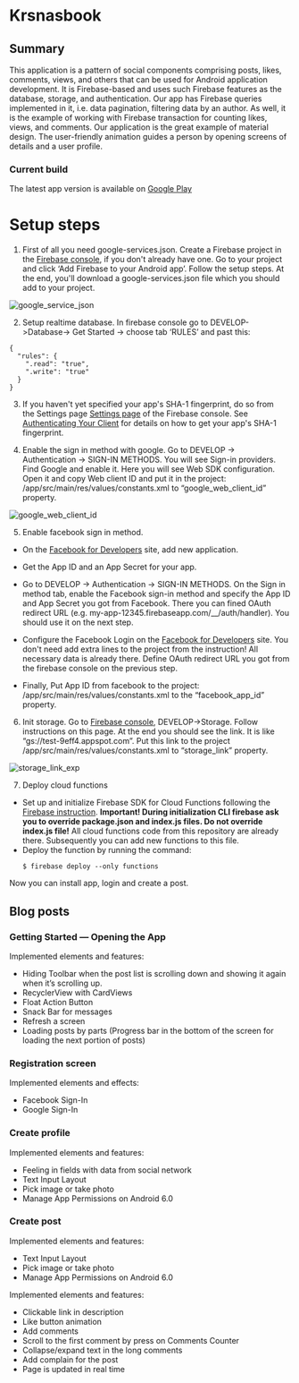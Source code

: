 Krsnasbook
=============

## Summary
This application is a pattern of social components comprising posts, likes, comments, views, and others that can be used for Android application development. It is Firebase-based  and uses such Firebase features as the database, storage, and authentication. Our app has Firebase queries implemented in it, i.e. data pagination, filtering data by an author. As well, it is the example of working with Firebase transaction for counting likes, views, and comments. Our application is the great example of material design. The user-friendly animation guides a person by opening screens of details and a user profile.

### Current build 

The latest app version is available on [Google Play](https://play.google.com/store/apps/details?id=com.krsnasbook)

 <!-- ### Full showcase of application -->

 <!-- [App video should be here](https://) -->

Setup steps
===========

 1. First of all you need google-services.json. Create a Firebase project in the [Firebase console](https://console.firebase.google.com/), if you don't already have one. Go to your project and click ‘Add Firebase to your Android app’. Follow the setup steps. At the end, you'll download a google-services.json file which you should add to your project.

 ![google_service_json](https://user-images.githubusercontent.com/7821425/32899277-30da3374-caf3-11e7-86e0-58cb1bfd59e2.png)

 2. Setup realtime database. In firebase console go to DEVELOP->Database-> Get Started -> choose tab ‘RULES’ and past this:

 ```
 {
   "rules": {
     ".read": "true",
     ".write": "true"
   }
 }
 ```

 3. If you haven't yet specified your app's SHA-1 fingerprint, do so from the Settings page [Settings page](https://console.firebase.google.com/project/_/settings/general/) of the Firebase console. See [Authenticating Your Client](https://developers.google.com/android/guides/client-auth) for details on how to get your app's SHA-1 fingerprint.

 4. Enable the sign in method with google. Go to DEVELOP -> Authentication -> SIGN-IN METHODS. You will see Sign-in providers. Find Google and enable it.  Here you will see Web SDK configuration. Open it and copy Web client ID and put it in the project: /app/src/main/res/values/constants.xml to “google_web_client_id” property.

 ![google_web_client_id](https://user-images.githubusercontent.com/7821425/32899597-12302680-caf4-11e7-9169-650982c0334e.png)

 5. Enable facebook sign in method.
  - On the [Facebook for Developers](https://developers.facebook.com/) site, add new application. 
 
  - Get the App ID and an App Secret for your app. 
  
  - Go to DEVELOP -> Authentication -> SIGN-IN METHODS. 
  On the Sign in method tab, enable the Facebook sign-in method and specify the App ID and App Secret 
  you got from Facebook. There you can fined OAuth redirect URL (e.g. my-app-12345.firebaseapp.com/__/auth/handler). 
  You should use it on the next step.
   
  - Configure the Facebook Login on the [Facebook for Developers](https://developers.facebook.com/) site. 
  You don't need  add extra lines to the project from the instruction! All necessary data is already there.
  Define OAuth redirect URL you got from the firebase console on the previous step.
  
   - Finally, Put App ID from facebook to the project: /app/src/main/res/values/constants.xml to the “facebook_app_id” property.

 6. Init storage. Go to [Firebase console](https://console.firebase.google.com/), DEVELOP->Storage. Follow instructions on this page. At the end you should see the link. It is like “gs://test-9eff4.appspot.com”. Put this link to the project /app/src/main/res/values/constants.xml to “storage_link” property.

![storage_link_exp](https://user-images.githubusercontent.com/7821425/32899046-8811009c-caf2-11e7-905f-741174d26512.png)

 7. Deploy cloud functions
  - Set up and initialize Firebase SDK for Cloud Functions following the 
    [Firebase instruction](https://firebase.google.com/docs/functions/get-started#set_up_and_initialize).
   **Important! During initialization CLI firebase ask you to override package.json and index.js files. Do not override index.js file!** All cloud functions code from this repository are already there. Subsequently you can add new functions to this file.
  - Deploy the function by running the command: 
     ```
    $ firebase deploy --only functions
     ```
    

 Now you can install app, login and create a post.


## Blog posts
### Getting Started — Opening the App

Implemented elements and features:

* Hiding Toolbar when the post list is scrolling down and showing it again when it’s scrolling up.
* RecyclerView with CardViews
* Float Action Button
* Snack Bar for messages
* Refresh a screen
* Loading posts by parts (Progress bar in the bottom of the screen for loading the next portion of posts)


### Registration screen

Implemented elements and effects:

* Facebook Sign-In
* Google Sign-In

### Create profile

Implemented elements and features:

* Feeling in fields with data from social network
* Text Input Layout
* Pick image or take photo
* Manage App Permissions on Android 6.0

### Create post

Implemented elements and features:

* Text Input Layout
* Pick image or take photo
* Manage App Permissions on Android 6.0

Implemented elements and features:

* Clickable link in description
* Like button animation
* Add comments
* Scroll to the first comment by press on Comments Counter
* Collapse/expand text in the long comments
* Add complain for the post
* Page is updated in real time
